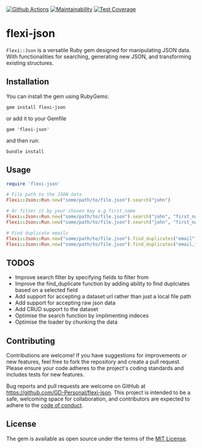 [![Github Actions](https://github.com/GD-Personal/flexi-json/actions/workflows/main.yml/badge.svg)](https://github.com/GD-Personal/flexi-json/actions/workflows/main.yml) [![Maintainability](https://api.codeclimate.com/v1/badges/bd14f8a5a0c7575d2ac2/maintainability)](https://codeclimate.com/github/GD-Personal/flexi-json/maintainability) [![Test Coverage](https://api.codeclimate.com/v1/badges/bd14f8a5a0c7575d2ac2/test_coverage)](https://codeclimate.com/github/GD-Personal/flexi-json/test_coverage)

# flexi-json

`Flexi::Json` is a versatile Ruby gem designed for manipulating JSON data. With functionalities for searching, generating new JSON, and transforming existing structures.

## Installation

You can install the gem using RubyGems:
```
gem install flexi-json
```

or add it to your Gemfile
```
gem 'flexi-json'
```

and then run:
```
bundle install
```

## Usage
```ruby
require 'flexi-json'

# File path to the JSON data
Flexi::Json::Run.new("some/path/to/file.json").search("john")

# Or filter it by your chosen key e.g first_name
Flexi::Json::Run.new("some/path/to/file.json").search("john", "first_name")
Flexi::Json::Run.new("some/path/to/file.json").search("john", "first_name,email")

# Find duplicate emails
Flexi::Json::Run.new("some/path/to/file.json").find_duplicates("email")
Flexi::Json::Run.new("some/path/to/file.json").find_duplicates("email,full_name")
```

## TODOS
- Improve search filter by specifying fields to filter from
- Improve the find_duplicate function by adding ability to find duplciates based on a selected field
- Add support for accepting a dataset url rather than just a local file path
- Add support for accepting raw json data
- Add CRUD support to the dataset
- Optimise the search function by implimenting indeces
- Optimise the loader by chunking the data

## Contributing
Contributions are welcome! If you have suggestions for improvements or new features, feel free to fork the repository and create a pull request. Please ensure your code adheres to the project's coding standards and includes tests for new features.

Bug reports and pull requests are welcome on GitHub at https://github.com/GD-Personal/flexi-json. This project is intended to be a safe, welcoming space for collaboration, and contributors are expected to adhere to the [code of conduct](https://github.com/GD-Personal/flexi-json/blob/main/CODE_OF_CONDUCT.md).

## License

The gem is available as open source under the terms of the [MIT License](https://opensource.org/licenses/MIT).
